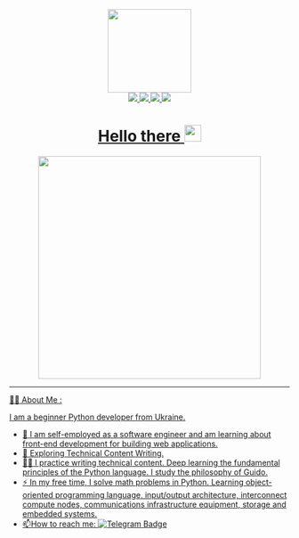 <div id="header" align="center">
  <img src="https://media2.giphy.com/media/LMt9638dO8dftAjtco/giphy.gif?cid=ecf05e47au9rr6l6n8cb8qpzi3uo0n6me6jpb1k14zgsekg1&rid=giphy.gif&ct=s" width="150" height="150"/>
</div>
<div id="badges" align="center">
  </a>
  <a href="https://g.dev/drevlyanin">
    <img src="https://img.shields.io/badge/-Google%20Developers-red?logo=google&logoColor=orange&style=for-the-badge">
  </a>
  <a href="https://stepik.org/users/555117878">
    <img src="https://img.shields.io/badge/-Stepik-black?logo=S&logoColor=white&style=for-the-badge">
  </a>
  <a href="https://www.instagram.com/lzhemonashek/">
    <img src="https://img.shields.io/badge/-instagram-ff69b4?logo=instagram&logoColor=black&style=for-the-badge">
  </a>
  <a href="https://replit.com/@AndrewPavlyuk">
    <img src="https://img.shields.io/badge/-replit-black?logo=replit-&logoColor=orange&style=for-the-badge">  
</div>
<div id="badges" align="center">
<h1>
  Hello there
  <img src="https://media2.giphy.com/media/fXhILxhX297vCayMGF/giphy.gif?cid=ecf05e47f9q8jtyenld5bqtvyyq72elborr5adlqfthhnnjy&rid=giphy.gif&ct=s" width="30px"/>
</h1>
</div>
<div align="center">
  <img src="https://media2.giphy.com/media/1C8bHHJturSx2/giphy.gif?cid=ecf05e47mi8v3r0kueipqvegtnn3fww1mtqqpuhxjc30ouqq&rid=giphy.gif" width="400"/>
</div>

---

:man_technologist: About Me :


I am a beginner Python developer from Ukraine.
 - :mechanical_arm: I am self-employed as a software engineer and am learning about front-end development for building web applications.
 - :robot: Exploring Technical Content Writing.
 - :student: I practice writing technical content. Deep learning the fundamental principles of the Python language. I study the philosophy of Guido.
 - :zap: In my free time, I solve math problems in Python. Learning object-oriented programming language, input/output architecture, interconnect compute nodes, communications infrastructure equipment, storage and embedded systems.
- :mailbox:How to reach me:  [![Telegram Badge](https://img.shields.io/badge/-Telegram-blue?style=flat&logo=Telegram&logoColor=white)](https://t.me/DellTechologies)
